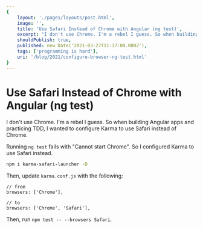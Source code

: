 ```yaml
---
{
    layout: './pages/layouts/post.html',
    image: '',
    title: 'Use Safari Instead of Chrome with Angular (ng test)',
    excerpt: "I don't use Chrome. I'm a rebel I guess. So when building Angular apps and practicing TDD, I wanted to configure Karma to use Safari instead of Chrome.",
    shouldPublish: true,
    published: new Date('2021-03-27T11:17:00.000Z'),
    tags: ['programming is hard'],
    uri: '/blog/2021/configure-browser-ng-test.html'
}
---
```

# Use Safari Instead of Chrome with Angular (ng test)

I don't use Chrome. I'm a rebel I guess. So when building Angular apps and practicing TDD, I wanted to configure Karma to use Safari instead of Chrome.

Running `ng test` fails with "Cannot start Chrome". So I configured Karma to use Safari instead.

```zsh
npm i karma-safari-launcher -D
```

Then, update `karma.conf.js` with the following:

```
// from
browsers: ['Chrome'],

// to
browsers: ['Chrome', 'Safari'],
```

Then, run `npm test -- --browsers Safari`.
